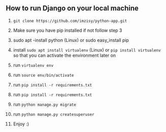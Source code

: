 ## How to run Django on your local machine

1. `git clone https://github.com/imzisy/python-app.git`
2. Make sure you have pip installed if not follow step 3
3. sudo apt -install python (Linux) or sudo easy_install pip

4. install `sudo apt install virtualenv` (Linux) or `pip install virtualenv` so that you can activate the environment later on
4. run `virtualenv env`
5. run `source env/bin/activate`
6. run `pip install -r requirements.txt`
6. run `pip install -r requirements.txt`
7. run `python manage.py migrate`
8. run `python manage.py createsuperuser`
9. Enjoy :)